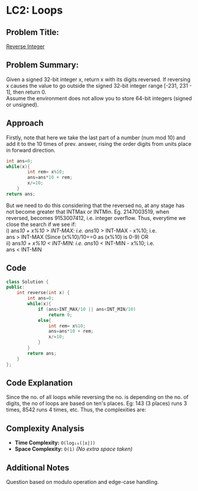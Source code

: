 # LC2: Loops

## Problem Title:
<a href="https://leetcode.com/problems/reverse-integer/">Reverse Integer</a>

## Problem Summary:
Given a signed 32-bit integer x, return x with its digits reversed. If reversing x causes the value to go outside the signed 32-bit integer range [-231, 231 - 1], then return 0.  
Assume the environment does not allow you to store 64-bit integers (signed or unsigned).
## Approach
Firstly, note that here we take the last part of a number (num mod 10) and add it to the 10 times of prev. answer, rising the order digits from units place in forward direction.    
```cpp
int ans=0;
while(x){
        int rem= x%10;
        ans=ans*10 + rem;
        x/=10;
    }
return ans;  
```  
But we need to do this considering that the reversed no, at any stage has not become greater that INTMax or INTMin. Eg. 2147003519, when reversed, becomes 9153007412, i.e. integer overflow. Thus, everytime we close the search if we see if:  
i) ans*10 + x%10 > INT-MAX: i.e. 
ans*10 > INT-MAX - x%10; i.e.  
ans > INT-MAX  (Since (x%10)/10==0 as (x%10) is 0-9)  OR  
ii) ans*10 + x%10 < INT-MIN: i.e. 
ans*10 < INT-MIN - x%10; i.e.  
ans <  INT-MIN
## Code

```cpp
class Solution {
public:
    int reverse(int x) {
        int ans=0;
        while(x){
            if (ans>INT_MAX/10 || ans<INT_MIN/10)
                return 0;
            else{
                int rem= x%10;
                ans=ans*10 + rem;
                x/=10;
            }
        }
        return ans;
    }
};
```

## Code Explanation
Since the no. of all loops while reversing the no. is depending on the no. of digits, the no of loops are based on ten's places. Eg: 143 (3 places) runs 3 times, 8542 runs 4 times, etc. Thus, the complexities are:   

## Complexity Analysis
- **Time Complexity:**  `O(log₁₀(|x|))` 
- **Space Complexity:** `O(1)`   _(No extra space taken)_

## Additional Notes
Question based on modulo operation and edge-case handling.